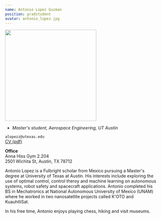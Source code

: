 ```yaml
---
name: Antonio Lopez Guzman
position: gradstudent
avatar: antonio_lopez.jpg
---
```


<img width="300" src="{{site.baseurl}}/images/people/{{page.avatar}}" data-action="zoom">

- _Master's student, Aerospace Engineering, UT Austin_<br>

<i class="fa fa-envelope-o"></i> `alopezz@utexas.edu`<br>
<i class="fa fa-newspaper-o"></i> [CV (pdf)](/documents/alg_cv.pdf)

**Office**<br>
Anna Hiss Gym 2.204<br>
2501 Wichita St,
Austin, TX 78712

Antonio Lopez is a Fulbright scholar from Mexico pursuing a Master's degree at University of Texas at Austin. His interests include exploring the use of optimal control, control theroy and machine learning on autonomous systems, robot safety and spacecraft applications.
Antonio completed his BS in Mechatronics at National Autonomous University of Mexico (UNAM) where he worked in two nanosatellite projects called K'OTO and KuauhtliSat.

In his free time, Antonio enjoys playing chess, hiking and visit museums. 
